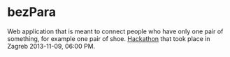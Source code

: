 bezPara
=======

Web application that is meant to connect people who have only one pair of something, for example one pair of shoe.
[Hackathon](http://fi.co/e/4511) that took place in Zagreb 2013-11-09, 06:00 PM.
